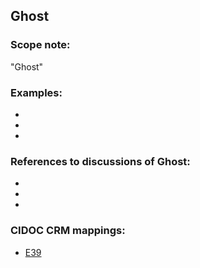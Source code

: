 
## Ghost 

###  Scope note: 
"Ghost" 

### Examples: 

* 
* 
* 

### References to discussions of Ghost:

* 

* 

* 

### CIDOC CRM mappings: 

* [E39](http://www.cidoc-crm.org/Entity/e39-actor/version-6.1)



